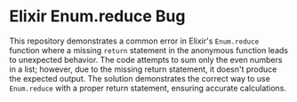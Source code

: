 # Elixir Enum.reduce Bug

This repository demonstrates a common error in Elixir's `Enum.reduce` function where a missing `return` statement in the anonymous function leads to unexpected behavior. The code attempts to sum only the even numbers in a list; however, due to the missing return statement, it doesn't produce the expected output.  The solution demonstrates the correct way to use `Enum.reduce` with a proper return statement, ensuring accurate calculations.
